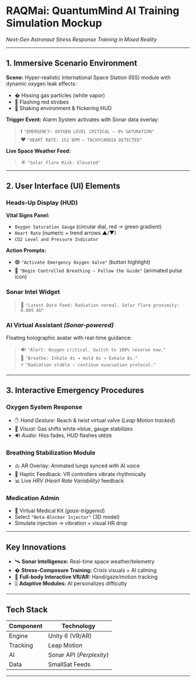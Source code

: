 # **RAQMai: QuantumMind AI Training Simulation Mockup**  
*Next-Gen Astronaut Stress Response Training in Mixed Reality*  

---

## **1. Immersive Scenario Environment**  
**Scene:** Hyper-realistic International Space Station (ISS) module with dynamic oxygen leak effects:  
- � Hissing gas particles (white vapor)  
- 🔴 Flashing red strobes  
- 📳 Shaking environment & flickering HUD  

**Trigger Event:** Alarm System activates with Sonar data overlay:  
> ❗ `"EMERGENCY: OXYGEN LEVEL CRITICAL – 9% SATURATION"`  
> ❤️ `"HEART RATE: 152 BPM – TACHYCARDIA DETECTED"`  

**Live Space Weather Feed:**  
> ☀️ `"Solar Flare Risk: Elevated"`  

---

## **2. User Interface (UI) Elements**  
### **Heads-Up Display (HUD)**  
**Vital Signs Panel:**  
- `Oxygen Saturation Gauge` (circular dial, red → green gradient)  
- `Heart Rate` (numeric + trend arrows ▲/▼)  
- `CO2 Level and Pressure Indicator`  

**Action Prompts:**  
- 🟢 `"Activate Emergency Oxygen Valve"` (button highlight)  
- 💨 `"Begin Controlled Breathing – Follow the Guide"` (animated pulse icon)  

### **Sonar Intel Widget**  
> 📡 `"Latest Data Feed: Radiation normal. Solar flare proximity: 0.005 AU"`  

### **AI Virtual Assistant** *(Sonar-powered)*  
Floating holographic avatar with real-time guidance:  
> 🔊 `"Alert: Oxygen critical. Switch to 100% reserve now."`  
> 🧘 `"Breathe: Inhale 4s ➔ Hold 6s ➔ Exhale 8s."`  
> ⚡ `"Radiation stable — continue evacuation protocol."`  

---

## **3. Interactive Emergency Procedures**  
### **Oxygen System Response**  
- ✋ *Hand Gesture:* Reach & twist virtual valve (*Leap Motion tracked*)  
- 🎨 *Visual:* Gas shifts white→blue, gauge stabilizes  
- 🔊 *Audio:* Hiss fades, HUD flashes `GREEN`  

### **Breathing Stabilization Module**  
- 🫁 AR Overlay: Animated lungs synced with AI voice  
- 📳 Haptic Feedback: VR controllers vibrate rhythmically  
- 📊 Live *HRV (Heart Rate Variability)* feedback  

### **Medication Admin**  
- 💉 Virtual Medical Kit (*gaze-triggered*)  
- Select `"Beta-Blocker Injector"` (3D model)  
- Simulate injection → vibration + visual HR drop  

---

## **Key Innovations**  
- 🛰️ **Sonar Intelligence:** Real-time space weather/telemetry  
- � **Stress-Composure Training:** Crisis visuals + AI calming  
- 👋 **Full-body Interactive VR/AR:** Hand/gaze/motion tracking  
- 🎚️ **Adaptive Modules:** AI personalizes difficulty  

---

## **Tech Stack**  
| Component | Technology |
|-----------|------------|
| Engine | Unity 6 (VR/AR) |
| Tracking | Leap Motion |
| AI | Sonar API (*Perplexity*) |
| Data | SmallSat Feeds |

---

